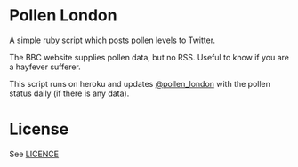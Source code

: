 # Pollen London

A simple ruby script which posts pollen levels to Twitter.

The BBC website supplies pollen data, but no RSS.
Useful to know if you are a hayfever sufferer.

This script runs on heroku and updates [@pollen_london](http://twitter.com/pollen_london) with the pollen status daily (if there is any data).

# License
See [LICENCE](LICENCE)